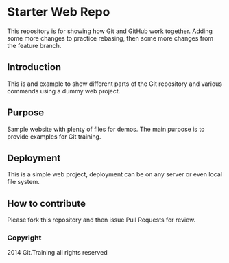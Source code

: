 # Starter Web Repo

This repository is for showing how Git and GitHub work together.
Adding some more changes to practice rebasing, then some more changes
from the feature branch.

## Introduction

This is and example to show different parts of the Git repository and various commands using a dummy web project.

## Purpose

Sample website with plenty of files for demos. The main purpose is to provide examples for Git training.

## Deployment

This is a simple web project, deployment can be on any server or even local file system.

## How to contribute

Please fork this repository and then issue Pull Requests for review.

### Copyright

2014 Git.Training all rights reserved